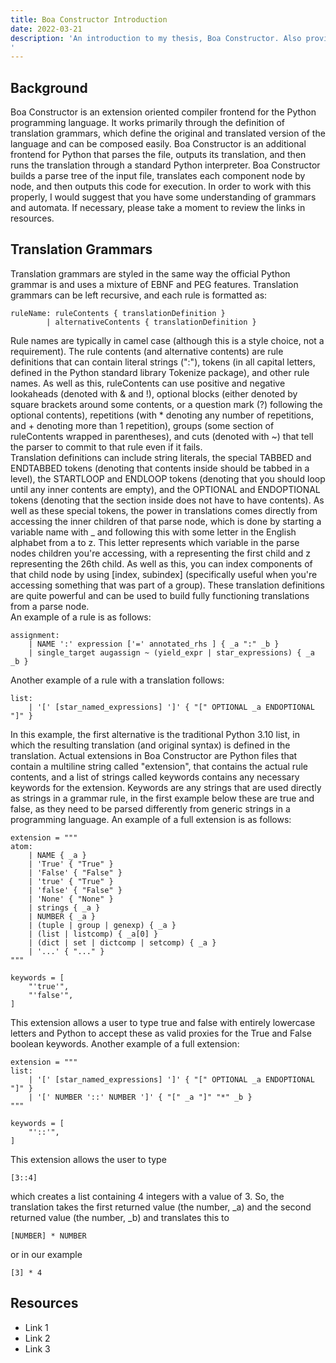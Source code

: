 ```yaml
---
title: Boa Constructor Introduction
date: 2022-03-21
description: 'An introduction to my thesis, Boa Constructor. Also provides links and references necessary to understand and work with it. 
'
---
```


## Background

Boa Constructor is an extension oriented compiler frontend for the Python programming language. It works primarily through the definition of translation grammars, which define the original and translated version of the language and can be composed easily. Boa Constructor is an additional frontend for Python that parses the file, outputs its translation, and then runs the translation through a standard Python interpreter. Boa Constructor builds a parse tree of the input file, translates each component node by node, and then outputs this code for execution. In order to work with this properly, I would suggest that you have some understanding of grammars and automata. If necessary, please take a moment to review the links in resources. 
## Translation Grammars

Translation grammars are styled in the same way the official Python grammar is and uses a mixture of EBNF and PEG features. Translation grammars can be left recursive, and each rule is formatted as: 
```
ruleName: ruleContents { translationDefinition } 
        | alternativeContents { translationDefinition }
```
Rule names are typically in camel case (although this is a style choice, not a requirement). The rule contents (and alternative contents) are rule definitions that can contain literal strings (":"), tokens (in all capital letters, defined in the Python standard library Tokenize package), and other rule names. As well as this, ruleContents can use positive and negative lookaheads (denoted with \& and !), optional blocks (either denoted by square brackets around some contents, or a question mark (?) following the optional contents), repetitions (with * denoting any number of repetitions, and + denoting more than 1 repetition), groups (some section of ruleContents wrapped in parentheses), and cuts (denoted with  ~) that tell the parser to commit to that rule even if it fails.  
Translation definitions can include string literals, the special TABBED and ENDTABBED tokens (denoting that contents inside should be tabbed in a level), the STARTLOOP and ENDLOOP tokens (denoting that you should loop until any inner contents are empty), and the OPTIONAL and ENDOPTIONAL tokens (denoting that the section inside does not have to have contents). As well as these special tokens, the power in translations comes directly from accessing the inner children of that parse node, which is done by starting a variable name with \_ and following this with some letter in the English alphabet from a to z. This letter represents which variable in the parse nodes children you're accessing, with a representing the first child and z representing the 26th child. As well as this, you can index components of that child node by using [index, subindex] (specifically useful when you're accessing something that was part of a group). These translation definitions are quite powerful and can be used to build fully functioning translations from a parse node.  
An example of a rule is as follows:
```
assignment:
    | NAME ':' expression ['=' annotated_rhs ] { _a ":" _b } 
    | single_target augassign ~ (yield_expr | star_expressions) { _a _b }
```
Another example of a rule with a translation follows:
```
list:
    | '[' [star_named_expressions] ']' { "[" OPTIONAL _a ENDOPTIONAL "]" }
```
In this example, the first alternative is the traditional Python 3.10 list, in which the resulting translation (and original syntax) is defined in the translation. 
Actual extensions in Boa Constructor are Python files that contain a multiline string called "extension", that contains 
the actual rule contents, and a list of strings called keywords contains any necessary keywords for the extension. Keywords are any strings that are used directly as strings in a grammar rule, in the first example below these are true and false, as they need to be parsed differently from generic strings in a programming language. 
An example of a full extension is as follows:
```
extension = """
atom:
    | NAME { _a } 
    | 'True' { "True" } 
    | 'False' { "False" }
    | 'true' { "True" }
    | 'false' { "False" }
    | 'None' { "None" }
    | strings { _a } 
    | NUMBER { _a } 
    | (tuple | group | genexp) { _a } 
    | (list | listcomp) { _a[0] } 
    | (dict | set | dictcomp | setcomp) { _a } 
    | '...' { "..." }
"""

keywords = [
    "'true'",
    "'false'",
]
```
This extension allows a user to type true and false with entirely lowercase letters and Python to accept these as valid proxies for the True and False boolean keywords. 
Another example of a full extension:
```
extension = """
list:
    | '[' [star_named_expressions] ']' { "[" OPTIONAL _a ENDOPTIONAL "]" }
    | '[' NUMBER '::' NUMBER ']' { "[" _a "]" "*" _b }
"""

keywords = [
    "'::'",
]
```
This extension allows the user to type 
```
[3::4]
```
 which creates a list containing 4 integers with a value of 3. So, the translation takes the first returned value (the number, _a) and the second returned value (the number, _b) and translates this to 
```
[NUMBER] * NUMBER
```
 or in our example 
 ```
 [3] * 4
 ```
## Resources
- Link 1
- Link 2
- Link 3